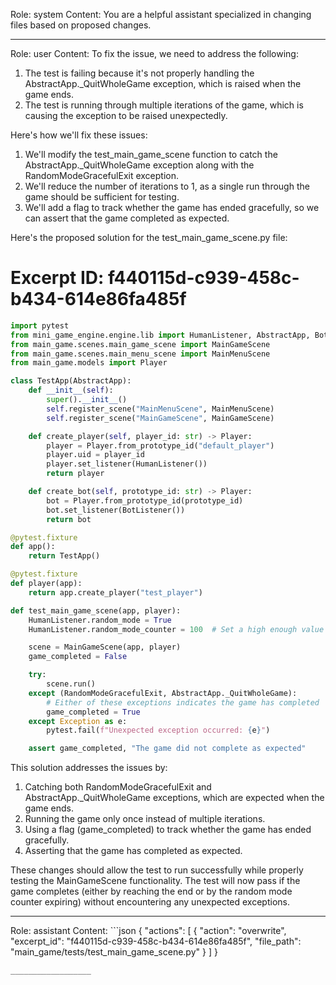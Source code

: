 Role: system
Content: You are a helpful assistant specialized in changing files based on proposed changes.
__________________
Role: user
Content: To fix the issue, we need to address the following:

1. The test is failing because it's not properly handling the AbstractApp._QuitWholeGame exception, which is raised when the game ends.
2. The test is running through multiple iterations of the game, which is causing the exception to be raised unexpectedly.

Here's how we'll fix these issues:

1. We'll modify the test_main_game_scene function to catch the AbstractApp._QuitWholeGame exception along with the RandomModeGracefulExit exception.
2. We'll reduce the number of iterations to 1, as a single run through the game should be sufficient for testing.
3. We'll add a flag to track whether the game has ended gracefully, so we can assert that the game completed as expected.

Here's the proposed solution for the test_main_game_scene.py file:

# Excerpt ID: f440115d-c939-458c-b434-614e86fa485f
```python main_game/tests/test_main_game_scene.py
import pytest
from mini_game_engine.engine.lib import HumanListener, AbstractApp, BotListener, RandomModeGracefulExit
from main_game.scenes.main_game_scene import MainGameScene
from main_game.scenes.main_menu_scene import MainMenuScene
from main_game.models import Player

class TestApp(AbstractApp):
    def __init__(self):
        super().__init__()
        self.register_scene("MainMenuScene", MainMenuScene)
        self.register_scene("MainGameScene", MainGameScene)

    def create_player(self, player_id: str) -> Player:
        player = Player.from_prototype_id("default_player")
        player.uid = player_id
        player.set_listener(HumanListener())
        return player

    def create_bot(self, prototype_id: str) -> Player:
        bot = Player.from_prototype_id(prototype_id)
        bot.set_listener(BotListener())
        return bot

@pytest.fixture
def app():
    return TestApp()

@pytest.fixture
def player(app):
    return app.create_player("test_player")

def test_main_game_scene(app, player):
    HumanListener.random_mode = True
    HumanListener.random_mode_counter = 100  # Set a high enough value to complete the game

    scene = MainGameScene(app, player)
    game_completed = False

    try:
        scene.run()
    except (RandomModeGracefulExit, AbstractApp._QuitWholeGame):
        # Either of these exceptions indicates the game has completed
        game_completed = True
    except Exception as e:
        pytest.fail(f"Unexpected exception occurred: {e}")

    assert game_completed, "The game did not complete as expected"
```

This solution addresses the issues by:

1. Catching both RandomModeGracefulExit and AbstractApp._QuitWholeGame exceptions, which are expected when the game ends.
2. Running the game only once instead of multiple iterations.
3. Using a flag (game_completed) to track whether the game has ended gracefully.
4. Asserting that the game has completed as expected.

These changes should allow the test to run successfully while properly testing the MainGameScene functionality. The test will now pass if the game completes (either by reaching the end or by the random mode counter expiring) without encountering any unexpected exceptions.
__________________
Role: assistant
Content: ```json
{
  "actions": [
    {
      "action": "overwrite",
      "excerpt_id": "f440115d-c939-458c-b434-614e86fa485f",
      "file_path": "main_game/tests/test_main_game_scene.py"
    }
  ]
}
```
__________________
